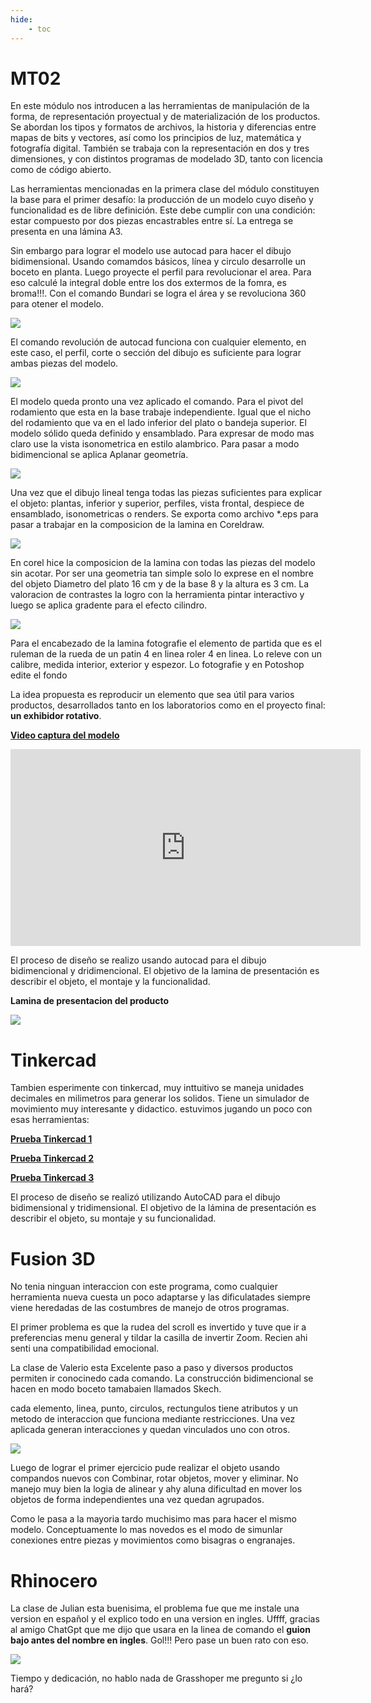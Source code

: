```yaml
---
hide:
    - toc
---
```


# MT02

En este módulo nos introducen a las herramientas de manipulación de la forma, de representación proyectual y de materialización de los productos. Se abordan los tipos y formatos de archivos, la historia y diferencias entre mapas de bits y vectores, así como los principios de luz, matemática y fotografía digital. También se trabaja con la representación en dos y tres dimensiones, y con distintos programas de modelado 3D, tanto con licencia como de código abierto.

Las herramientas mencionadas en la primera clase del módulo constituyen la base para el primer desafío: la producción de un modelo cuyo diseño y funcionalidad es de libre definición. Este debe cumplir con una condición: estar compuesto por dos piezas encastrables entre sí. La entrega se presenta en una lámina A3.

Sin embargo para lograr el modelo use autocad para hacer el dibujo bidimensional. Usando comamdos básicos, línea y circulo desarrolle un boceto en planta. Luego proyecte el perfil para revolucionar el area. Para eso calculé la integral doble entre los dos extermos de la fomra, es broma!!!. Con el comando Bundari se logra el área y se revoluciona 360 para otener el modelo.

![](../images/MT02-a.jpg)

El comando revolución de autocad funciona con cualquier elemento, en este caso, el perfil, corte o sección del dibujo es suficiente para lograr ambas piezas del modelo.

![](../images/MT02-b.jpg)

El modelo queda pronto una vez aplicado el comando. Para el pivot del rodamiento que esta en la base trabaje independiente. Igual que el nicho del rodamiento que va en el lado inferior del plato o bandeja superior. El modelo sólido queda definido y ensamblado. Para expresar de modo mas claro use la vista isonometrica en estilo alambrico. Para pasar a modo bidimencional se aplica Aplanar geometría.

![](../images/MT02-c.jpg)

Una vez que el dibujo lineal tenga todas las piezas suficientes para explicar el objeto: plantas, inferior y superior, perfiles, vista frontal, despiece de ensamblado, isonometricas o renders. Se exporta como archivo *.eps para pasar a trabajar en la composicion de la lamina en Coreldraw.

![](../images/MT02-d.jpg)

En corel hice la composicion de la lamina con todas las piezas del modelo sin acotar. Por ser una geometria tan simple solo lo exprese en el nombre del objeto Diametro del plato 16 cm y de la base 8 y la altura es 3 cm. La valoracion de contrastes la logro con la herramienta pintar interactivo y luego se aplica gradente para el efecto cilindro.

![](../images/MT02-e.jpg)

Para el encabezado de la lamina fotografie el elemento de partida que es el ruleman de la rueda de un patin 4 en linea roler 4 en linea. Lo releve con un calibre, medida interior, exterior y espezor. Lo fotografie y en Potoshop edite el fondo
 
La idea propuesta es reproducir un elemento que sea útil para varios productos, desarrollados tanto en los laboratorios como en el proyecto final: **un exhibidor rotativo**.

[**Video captura del modelo**](https://youtu.be/Vd-h5JyltwA)

<iframe width="560" height="315" 
    src="https://www.youtube.com/embed/https://youtu.be/Vd-h5JyltwA?si=X8wkR3lNRakpga3V" 
    frameborder="0" allowfullscreen>
</iframe>



El proceso de diseño se realizo usando autocad para el dibujo bidimencional y dridimencional. El objetivo de la lamina de presentación es describir el objeto, el montaje y la funcionalidad. 

**Lamina de presentacion del producto**

![](../images/MT02.jpg)


# Tinkercad

Tambien esperimente con tinkercad, muy inttuitivo se maneja unidades decimales en milimetros para generar los solidos. Tiene un simulador de movimiento muy interesante y didactico. estuvimos jugando un poco con esas herramientas:

[**Prueba Tinkercad 1**](https://youtu.be/wyWFIOsInSQ)

[**Prueba Tinkercad 2**](https://youtu.be/LMdFxJePiL0)

[**Prueba Tinkercad 3**](https://youtu.be/WP9G7YzJYEQ)

El proceso de diseño se realizó utilizando AutoCAD para el dibujo bidimensional y tridimensional. El objetivo de la lámina de presentación es describir el objeto, su montaje y su funcionalidad.

# Fusion 3D

No tenia ninguan interaccion con este programa, como cualquier herramienta nueva cuesta un poco adaptarse y las dificulatades siempre viene heredadas de las costumbres de manejo de otros programas. 

El primer problema es que la rudea del scroll es invertido y tuve que ir a preferencias menu general y tildar la casilla de invertir Zoom. Recien ahi senti una compatibilidad emocional.

La clase de Valerio esta Excelente paso a paso y diversos productos permiten ir conocinedo cada comando. La construcción bidimencional se hacen en modo boceto tamabaien llamados Skech. 

cada elemento, linea, punto, circulos, rectungulos tiene atributos y un metodo de interaccion que funciona mediante restricciones. Una vez aplicada generan interacciones y quedan vinculados uno con otros.


![](../images/MT02-f.jpg)

Luego de lograr el primer ejercicio pude realizar el objeto usando compandos nuevos con Combinar, rotar objetos, mover y eliminar. No manejo muy bien la logia de alinear y ahy aluna dificultad en mover los objetos de forma independientes una vez quedan agrupados.

Como le pasa a la mayoria tardo muchisimo mas para hacer el mismo modelo. Conceptuamente lo mas novedos es el modo de simunlar conexiones entre piezas y movimientos como bisagras o engranajes.

# Rhinocero

La clase de Julian esta buenisima, el problema fue que me instale una version en español y el explico todo en una version en ingles. Uffff, gracias al amigo ChatGpt que me dijo que usara en la linea de comando el **guion bajo antes del nombre en ingles**. Gol!!! Pero pase un buen rato con eso.

![](../images/MT02-g.jpg)

Tiempo y dedicación, no hablo nada de Grasshoper me pregunto si ¿lo hará?